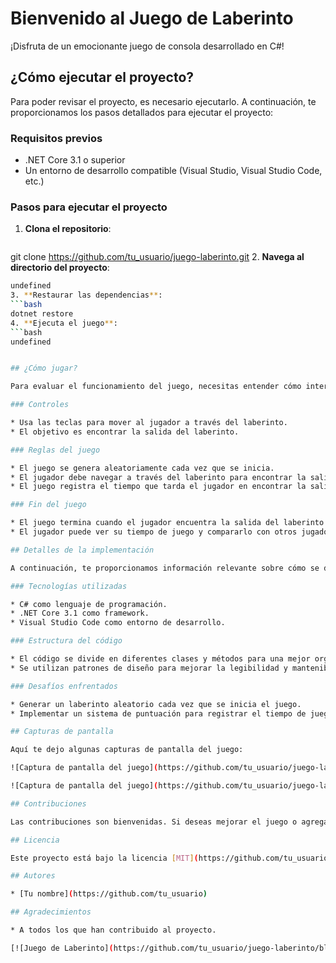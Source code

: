 # Bienvenido al Juego de Laberinto

¡Disfruta de un emocionante juego de consola desarrollado en C#!

## ¿Cómo ejecutar el proyecto?

Para poder revisar el proyecto, es necesario ejecutarlo. A continuación, te proporcionamos los pasos detallados para ejecutar el proyecto:

### Requisitos previos

* .NET Core 3.1 o superior
* Un entorno de desarrollo compatible (Visual Studio, Visual Studio Code, etc.)

### Pasos para ejecutar el proyecto

1. **Clona el repositorio**:
   ```bash
git clone https://github.com/tu_usuario/juego-laberinto.git
2. **Navega al directorio del proyecto**:
   ```bash
undefined
3. **Restaurar las dependencias**:
   ```bash
dotnet restore
4. **Ejecuta el juego**:
   ```bash
undefined


## ¿Cómo jugar?

Para evaluar el funcionamiento del juego, necesitas entender cómo interactuar con él. A continuación, te proporcionamos las funcionalidades disponibles y las instrucciones detalladas sobre cómo realizar cada acción:

### Controles

* Usa las teclas para mover al jugador a través del laberinto.
* El objetivo es encontrar la salida del laberinto.

### Reglas del juego

* El juego se genera aleatoriamente cada vez que se inicia.
* El jugador debe navegar a través del laberinto para encontrar la salida.
* El juego registra el tiempo que tarda el jugador en encontrar la salida.

### Fin del juego

* El juego termina cuando el jugador encuentra la salida del laberinto.
* El jugador puede ver su tiempo de juego y compararlo con otros jugadores.

## Detalles de la implementación

A continuación, te proporcionamos información relevante sobre cómo se desarrolló el proyecto:

### Tecnologías utilizadas

* C# como lenguaje de programación.
* .NET Core 3.1 como framework.
* Visual Studio Code como entorno de desarrollo.

### Estructura del código

* El código se divide en diferentes clases y métodos para una mejor organización y reutilización.
* Se utilizan patrones de diseño para mejorar la legibilidad y mantenibilidad del código.

### Desafíos enfrentados

* Generar un laberinto aleatorio cada vez que se inicia el juego.
* Implementar un sistema de puntuación para registrar el tiempo de juego.

## Capturas de pantalla

Aquí te dejo algunas capturas de pantalla del juego:

![Captura de pantalla del juego](https://github.com/tu_usuario/juego-laberinto/blob/main/captura1.png)

![Captura de pantalla del juego](https://github.com/tu_usuario/juego-laberinto/blob/main/captura2.png)

## Contribuciones

Las contribuciones son bienvenidas. Si deseas mejorar el juego o agregar nuevas características, no dudes en abrir un problema o enviar un pull request.

## Licencia

Este proyecto está bajo la licencia [MIT](https://github.com/tu_usuario/juego-laberinto/blob/main/LICENSE).

## Autores

* [Tu nombre](https://github.com/tu_usuario)

## Agradecimientos

* A todos los que han contribuido al proyecto.

[![Juego de Laberinto](https://github.com/tu_usuario/juego-laberinto/blob/main/logo.png)](https://github.com/tu_usuario/juego-laberinto)

